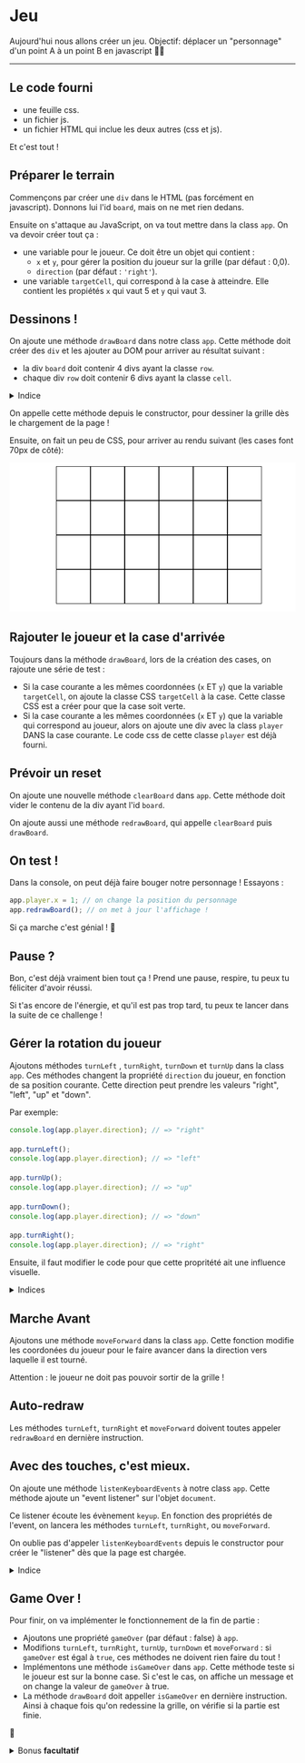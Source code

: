 # Jeu

Aujourd'hui nous allons créer un jeu.
Objectif: déplacer un "personnage" d'un point A à un point B en javascript 🤯🥳

---

## Le code fourni

- une feuille css.
- un fichier js.
- un fichier HTML qui inclue les deux autres (css et js).

Et c'est tout !

## Préparer le terrain

Commençons par créer une `div` dans le HTML (pas forcément en javascript). Donnons lui l'id `board`, mais on ne met rien dedans.

Ensuite on s'attaque au JavaScript, on va tout mettre dans la class `app`. On va devoir créer tout ça :

- une variable pour le joueur. Ce doit être un objet qui contient :
  - `x` et `y`, pour gérer la position du joueur sur la grille (par défaut : 0,0).
  - `direction` (par défaut : `'right'`).
- une variable `targetCell`, qui correspond à la case à atteindre. Elle contient les propiétés `x` qui vaut 5 et `y` qui vaut 3.

## Dessinons !

On ajoute une méthode `drawBoard` dans notre class `app`. Cette méthode doit créer des `div` et les ajouter au DOM pour arriver au résultat suivant :

- la div `board` doit contenir 4 divs ayant la classe `row`.
- chaque div `row` doit contenir 6 divs ayant la classe `cell`.

<details>
<summary>Indice</summary>

Il faut une boucle dans une boucle !

</details>

On appelle cette méthode depuis le constructor, pour dessiner la grille dès le chargement de la page !

Ensuite, on fait un peu de CSS, pour arriver au rendu suivant (les cases font 70px de côté):

![Rendu Grille](assets/rendu/grid.png)

## Rajouter le joueur et la case d'arrivée

Toujours dans la méthode `drawBoard`, lors de la création des cases, on rajoute une série de test :

- Si la case courante a les mêmes coordonnées (`x` ET `y`) que la variable `targetCell`, on ajoute la classe CSS `targetCell` à la case. Cette classe CSS est a créer pour que la case soit verte.
- Si la case courante a les mêmes coordonnées (`x` ET `y`) que la variable qui correspond au joueur, alors on ajoute une div avec la class `player` DANS la case courante. Le code css de cette classe `player` est déjà fourni.

## Prévoir un reset

On ajoute une nouvelle méthode `clearBoard` dans `app`. Cette méthode doit vider le contenu de la div ayant l'id `board`.

On ajoute aussi une méthode `redrawBoard`, qui appelle `clearBoard` puis `drawBoard`.

## On test !

Dans la console, on peut déjà faire bouger notre personnage ! Essayons :

```js
app.player.x = 1; // on change la position du personnage
app.redrawBoard(); // on met à jour l'affichage !
```

Si ça marche c'est génial ! 🎉

## Pause ?

Bon, c'est déjà vraiment bien tout ça ! Prend une pause, respire, tu peux tu féliciter d'avoir réussi.

Si t'as encore de l'énergie, et qu'il est pas trop tard, tu peux te lancer dans la suite de ce challenge !

## Gérer la rotation du joueur

Ajoutons méthodes `turnLeft` , `turnRight`, `turnDown` et `turnUp` dans la class `app`. Ces méthodes changent la propriété `direction` du joueur, en fonction de sa position courante. Cette direction peut prendre les valeurs "right", "left", "up" et "down".

Par exemple:

```js
console.log(app.player.direction); // => "right"

app.turnLeft();
console.log(app.player.direction); // => "left"

app.turnUp();
console.log(app.player.direction); // => "up"

app.turnDown();
console.log(app.player.direction); // => "down"

app.turnRight();
console.log(app.player.direction); // => "right"
```

Ensuite, il faut modifier le code pour que cette propritété ait une influence visuelle.

<details>
<summary>Indices</summary>

- Dans `drawBoard`, ajouter une classe CSS à la div `player` en fonction de la propriété `direction`.
- Implémenter ces classes CSS en utilisant la propriété `transform: rotate(...)`.
</details>

## Marche Avant

Ajoutons une méthode `moveForward` dans la class `app`. Cette fonction modifie les coordonées du joueur pour le faire avancer dans la direction vers laquelle il est tourné.

Attention : le joueur ne doit pas pouvoir sortir de la grille !

## Auto-redraw

Les méthodes `turnLeft`, `turnRight` et `moveForward` doivent toutes appeler `redrawBoard` en dernière instruction.

## Avec des touches, c'est mieux.

On ajoute une méthode `listenKeyboardEvents` à notre class `app`. Cette méthode ajoute un "event listener" sur l'objet `document`.

Ce listener écoute les évènement `keyup`. En fonction des propriétés de l'event, on lancera les méthodes `turnLeft`, `turnRight`, ou `moveForward`.

On oublie pas d'appeler `listenKeyboardEvents` depuis le constructor pour créer le "listener" dès que la page est chargée.

<details>
<summary>Indice</summary>

Il faut tester `event.keyCode`, et trouver à quel code correspondent les flèches directionnelles.

</details>

## Game Over !

Pour finir, on va implémenter le fonctionnement de la fin de partie :

- Ajoutons une propriété `gameOver` (par défaut : false) à `app`.
- Modifions `turnLeft`, `turnRight`, `turnUp`, `turnDown` et `moveForward` : si `gameOver` est égal à `true`, ces méthodes ne doivent rien faire du tout !
- Implémentons une méthode `isGameOver` dans `app`. Cette méthode teste si le joueur est sur la bonne case. Si c'est le cas, on affiche un message et on change la valeur de `gameOver` à true.
- La méthode `drawBoard` doit appeller `isGameOver` en dernière instruction. Ainsi à chaque fois qu'on redessine la grille, on vérifie si la partie est finie.

🎉

<details>
<summary>Bonus <strong>facultatif</strong></summary>

Ajouter un système pour compter le nombre de déplacements (attention : une rotation EST un déplacement 😏). Afficher ce compteur dans le message de fin de partie.

<details>
<summary>Bonus <strong>encore plus facultatif</strong></summary>

Modifier le CSS pour utiliser l'image `sprite.png` fournie et rendre le joueur plus beau, tout en tenant compte de son orientation !

</details>

</details>
